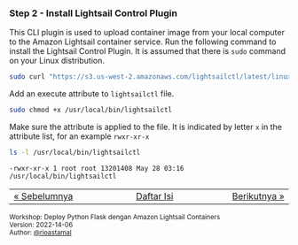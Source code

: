 
### <a name="step-2"></a>Step 2 - Install Lightsail Control Plugin

This CLI plugin is used to upload container image from your local computer to the Amazon Lightsail container service. Run the following command to install the Lightsail Control Plugin. It is assumed that there is `sudo` command on your Linux distribution.

```sh
sudo curl "https://s3.us-west-2.amazonaws.com/lightsailctl/latest/linux-amd64/lightsailctl" -o "/usr/local/bin/lightsailctl"
```

Add an execute attribute to `lightsailctl` file.

```sh
sudo chmod +x /usr/local/bin/lightsailctl
```

Make sure the attribute is applied to the file. It is indicated by letter `x` in the attribute list, for an example `rwxr-xr-x`

```sh
ls -l /usr/local/bin/lightsailctl
```

```
-rwxr-xr-x 1 root root 13201408 May 28 03:16 /usr/local/bin/lightsailctl
```


<table border="0" style="width: 100%; display: table;"><tr><td><a href="STEP-1.md">&laquo; Sebelumnya</td><td align="center"><a href="README.md">Daftar Isi</a></td><td align="right"><a href="STEP-3.md">Berikutnya &raquo;</a></td></tr></table>

<sup>Workshop: Deploy Python Flask dengan Amazon Lightsail Containers  
Version: 2022-14-06  
Author: [@rioastamal](https://github.com/rioastamal)</sup>
